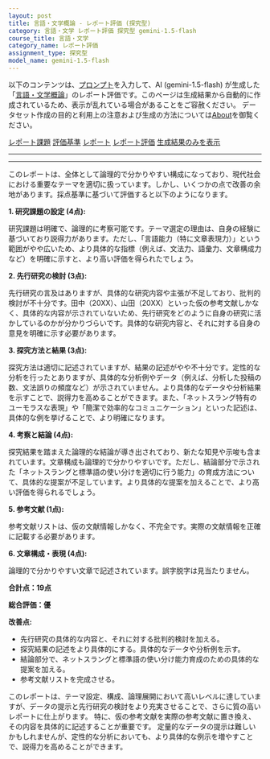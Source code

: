 ```yaml
---
layout: post
title: 言語・文学概論 - レポート評価 (探究型)
category: 言語・文学 レポート評価 探究型 gemini-1.5-flash
course_title: 言語・文学
category_name: レポート評価
assignment_type: 探究型
model_name: gemini-1.5-flash
---
```


以下のコンテンツは、[プロンプト](https://github.com/takedatoshiyuki/synthetic_assignments/tree/main/generated/言語・文学/gemini-1.5-flash/prompt_レポート評価-探究型.md)を入力して、AI (gemini-1.5-flash) が生成した「[言語・文学概論](/contents/言語・文学/)」のレポート評価です。このページは生成結果から自動的に作成されているため、表示が乱れている場合があることをご容赦ください。
データセット作成の目的と利用上の注意および生成の方法については[About](/About)を御覧ください。

[レポート課題](../レポート課題-探究型)
[評価基準](../評価基準-探究型)
[レポート](../レポート-探究型)
[レポート評価](../レポート評価-探究型)
[生成結果のみを表示](https://github.com/takedatoshiyuki/synthetic_assignments/tree/main/generated/言語・文学/gemini-1.5-flash/レポート評価-探究型.md)
  

***
***
  
このレポートは、全体として論理的で分かりやすい構成になっており、現代社会における重要なテーマを適切に扱っています。しかし、いくつかの点で改善の余地があります。採点基準に基づいて評価すると以下のようになります。


**1. 研究課題の設定 (4点):**

研究課題は明確で、論理的に考察可能です。テーマ選定の理由は、自身の経験に基づいており説得力があります。ただし、「言語能力（特に文章表現力）」という範囲がやや広いため、より具体的な指標（例えば、文法力、語彙力、文章構成力など）を明確に示すと、より高い評価を得られたでしょう。


**2. 先行研究の検討 (3点):**

先行研究の言及はありますが、具体的な研究内容や主張が不足しており、批判的検討が不十分です。田中（20XX）、山田（20XX）といった仮の参考文献しかなく、具体的な内容が示されていないため、先行研究をどのように自身の研究に活かしているのかが分かりづらいです。具体的な研究内容と、それに対する自身の意見を明確に示す必要があります。


**3. 探究方法と結果 (3点):**

探究方法は適切に記述されていますが、結果の記述がやや不十分です。定性的な分析を行ったとありますが、具体的な分析例やデータ（例えば、分析した投稿の数、文法誤りの頻度など）が示されていません。より具体的なデータや分析結果を示すことで、説得力を高めることができます。また、「ネットスラング特有のユーモラスな表現」や「簡潔で効率的なコミュニケーション」といった記述は、具体的な例を挙げることで、より明確になります。


**4. 考察と結論 (4点):**

探究結果を踏まえた論理的な結論が導き出されており、新たな知見や示唆も含まれています。文章構成も論理的で分かりやすいです。ただし、結論部分で示された「ネットスラングと標準語の使い分けを適切に行う能力」の育成方法について、具体的な提案が不足しています。より具体的な提案を加えることで、より高い評価を得られるでしょう。


**5. 参考文献 (1点):**

参考文献リストは、仮の文献情報しかなく、不完全です。実際の文献情報を正確に記載する必要があります。


**6. 文章構成・表現 (4点):**

論理的で分かりやすい文章で記述されています。誤字脱字は見当たりません。


**合計点：19点**

**総合評価：優**

**改善点:**

* 先行研究の具体的な内容と、それに対する批判的検討を加える。
* 探究結果の記述をより具体的にする。具体的なデータや分析例を示す。
* 結論部分で、ネットスラングと標準語の使い分け能力育成のための具体的な提案を加える。
* 参考文献リストを完成させる。


このレポートは、テーマ設定、構成、論理展開において高いレベルに達していますが、データの提示と先行研究の検討をより充実させることで、さらに質の高いレポートに仕上がります。  特に、仮の参考文献を実際の参考文献に置き換え、その内容を具体的に記述することが重要です。  定量的なデータの提示は難しいかもしれませんが、定性的な分析においても、より具体的な例示を増やすことで、説得力を高めることができます。
